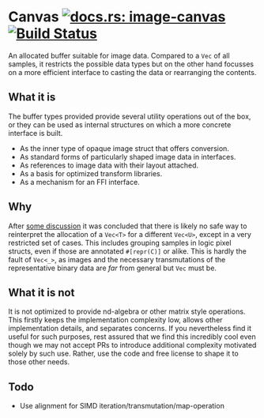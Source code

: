 # Canvas [![docs.rs: image-canvas](https://docs.rs/image-canvas/badge.svg)](https://docs.rs/image-canvas) [![Build Status](https://github.com/image-rs/canvas/workflows/Rust%20CI/badge.svg)](https://github.com/image-rs/canvas/actions) 

An allocated buffer suitable for image data. Compared to a `Vec` of all
samples, it restricts the possible data types but on the other hand focusses on
a more efficient interface to casting the data or rearranging the contents.

## What it is

The buffer types provided provide several utility operations out of the box, or
they can be used as internal structures on which a more concrete interface is
built.

- As the inner type of opaque image struct that offers conversion.
- As standard forms of particularly shaped image data in interfaces.
- As references to image data with their layout attached.
- As a basis for optimized transform libraries.
- As a mechanism for an FFI interface.

## Why

After [some discussion](https://github.com/image-rs/image/pull/885) it
was concluded that there is likely no safe way to reinterpret the allocation of
a `Vec<T>` for a different `Vec<U>`, except in a very restricted set of cases.
This includes grouping samples in logic pixel structs, even if those are
annotated `#[repr(C)]` or alike. This is hardly the fault of `Vec<_>`, as
images and the necessary transmutations of the representative binary data are
*far* from general but `Vec` must be.

## What it is not

It is not optimized to provide nd-algebra or other matrix style operations.
This firstly keeps the implementation complexity low, allows other
implementation details, and separates concerns. If you nevertheless find it
useful for such purposes, rest assured that we find this incredibly cool even
though we may not accept PRs to introduce additional complexity motivated
solely by such use. Rather, use the code and free license to shape it to those
other needs.

## Todo

* Use alignment for SIMD iteration/transmutation/map-operation

